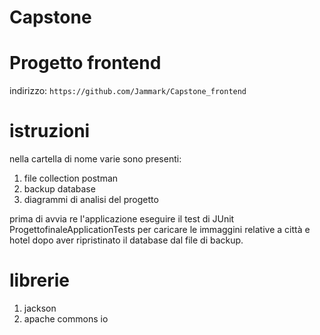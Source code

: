 # Capstone

# Progetto frontend

indirizzo: `https://github.com/Jammark/Capstone_frontend`

# istruzioni

nella cartella di nome varie sono presenti:
1. file collection postman
2. backup database
3. diagrammi di analisi del progetto

prima di avvia re l'applicazione eseguire il test di JUnit ProgettofinaleApplicationTests per caricare le immaggini relative a città e hotel dopo aver ripristinato il database dal file di backup.

# librerie

1. jackson
2. apache commons io